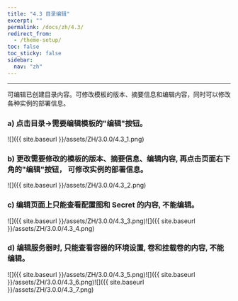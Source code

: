 ```yaml
---
title: "4.3 目录编辑"
excerpt: ""
permalink: /docs/zh/4.3/
redirect_from:
  - /theme-setup/
toc: false
toc_sticky: false
sidebar:
  nav: "zh"
---
```


---
可编辑已创建目录内容。可修改模板的版本、摘要信息和编辑内容，同时可以修改各种实例的部署信息。

### a\) 点击目录→需要编辑模板的"编辑"按钮。
![]({{ site.baseurl }}/assets/ZH/3.0.0/4.3_1.png)

### b\) 更改需要修改的模板的版本、摘要信息、编辑内容, 再点击页面右下角的"编辑"按钮， 可修改实例的部署信息。
![]({{ site.baseurl }}/assets/ZH/3.0.0/4.3_2.png)

### c\) 编辑页面上只能查看配置图和 Secret 的内容, 不能编辑。
![]({{ site.baseurl }}/assets/ZH/3.0.0/4.3_3.png)![]({{ site.baseurl }}/assets/ZH/3.0.0/4.3_4.png)

### d\) 编辑服务器时, 只能查看容器的环境设置, 卷和挂载卷的内容, 不能编辑。
![]({{ site.baseurl }}/assets/ZH/3.0.0/4.3_5.png)![]({{ site.baseurl }}/assets/ZH/3.0.0/4.3_6.png)![]({{ site.baseurl }}/assets/ZH/3.0.0/4.3_7.png)
